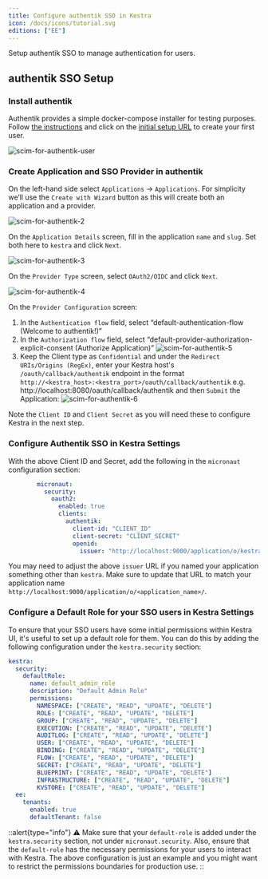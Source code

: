 ```yaml
---
title: Configure authentik SSO in Kestra
icon: /docs/icons/tutorial.svg
editions: ["EE"]
---
```


Setup authentik SSO to manage authentication for users.

## authentik SSO Setup

### Install authentik

Authentik provides a simple docker-compose installer for testing purposes. Follow [the instructions](https://docs.goauthentik.io/docs/installation/docker-compose) and click on the [initial setup URL](http://docker.for.mac.localhost:9000/if/flow/initial-setup/) to create your first user.

![scim-for-authentik-user](/docs/enterprise/scim/authentik/authentik1.png)

### Create Application and SSO Provider in authentik

On the left-hand side select `Applications` → `Applications`. For simplicity we’ll use the `Create with Wizard` button as this will create both an application and a provider.

![scim-for-authentik-2](/docs/enterprise/scim/authentik/authentik2.png)

On the `Application Details` screen, fill in the application `name` and `slug`. Set both here to `kestra` and click `Next`.

![scim-for-authentik-3](/docs/enterprise/scim/authentik/authentik3.png)

On the `Provider Type` screen, select `OAuth2/OIDC` and click `Next`.

![scim-for-authentik-4](/docs/enterprise/scim/authentik/authentik4.png)

On the `Provider Configuration` screen:
1. In the `Authentication flow` field, select “default-authentication-flow (Welcome to authentik!)”
2. In the `Authorization flow` field, select “default-provider-authorization-explicit-consent (Authorize Application)”
![scim-for-authentik-5](/docs/enterprise/scim/authentik/authentik5.png)
3. Keep the Client type as `Confidential` and under the `Redirect URIs/Origins (RegEx)`, enter your Kestra host's `/oauth/callback/authentik` endpoint in the format `http://<kestra_host>:<kestra_port>/oauth/callback/authentik` e.g. http://localhost:8080/oauth/callback/authentik and then `Submit` the Application:
![scim-for-authentik-6](/docs/enterprise/scim/authentik/authentik6.png)

Note the `Client ID` and `Client Secret` as you will need these to configure Kestra in the next step.

### Configure Authentik SSO in Kestra Settings

With the above Client ID and Secret, add the following in the `micronaut` configuration section:

```yaml
        micronaut:
          security:
            oauth2:
              enabled: true
              clients:
                authentik:
                  client-id: "CLIENT_ID"
                  client-secret: "CLIENT_SECRET"
                  openid:
                    issuer: "http://localhost:9000/application/o/kestra/"
```

You may need to adjust the above `issuer` URL if you named your application something other than `kestra`. Make sure to update that URL to match your application name `http://localhost:9000/application/o/<application_name>/`.

### Configure a Default Role for your SSO users in Kestra Settings

To ensure that your SSO users have some initial permissions within Kestra UI, it's useful to set up a default role for them. You can do this by adding the following configuration under the `kestra.security` section:

```yaml
kestra:
  security:
    defaultRole:
      name: default_admin_role
      description: "Default Admin Role"
      permissions:
        NAMESPACE: ["CREATE", "READ", "UPDATE", "DELETE"]
        ROLE: ["CREATE", "READ", "UPDATE", "DELETE"]
        GROUP: ["CREATE", "READ", "UPDATE", "DELETE"]
        EXECUTION: ["CREATE", "READ", "UPDATE", "DELETE"]
        AUDITLOG: ["CREATE", "READ", "UPDATE", "DELETE"]
        USER: ["CREATE", "READ", "UPDATE", "DELETE"]
        BINDING: ["CREATE", "READ", "UPDATE", "DELETE"]
        FLOW: ["CREATE", "READ", "UPDATE", "DELETE"]
        SECRET: ["CREATE", "READ", "UPDATE", "DELETE"]
        BLUEPRINT: ["CREATE", "READ", "UPDATE", "DELETE"]
        INFRASTRUCTURE: ["CREATE", "READ", "UPDATE", "DELETE"]
        KVSTORE: ["CREATE", "READ", "UPDATE", "DELETE"]
  ee:
    tenants:
      enabled: true
      defaultTenant: false
```

::alert{type="info"}
⚠️ Make sure that your `default-role` is added under the `kestra.security` section, not under `micronaut.security`. Also, ensure that the `default-role` has the necessary permissions for your users to interact with Kestra. The above configuration is just an example and you might want to restrict the permissions boundaries for production use.
::